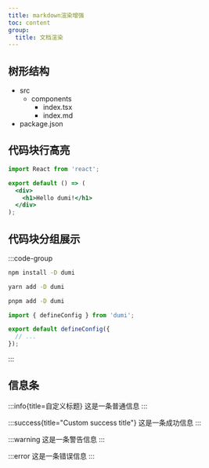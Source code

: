 ```yaml
---
title: markdown渲染增强
toc: content  
group:
  title: 文档渲染
---
```

## 树形结构
<Tree>
  <ul>
    <li>
      src
      <ul>
        <li>components 
        <ul>
            <li>index.tsx</li>
            <li>index.md</li>
        </ul>
        </li>
      </ul>
    </li>
    <li>package.json</li>
  </ul>
</Tree>

## 代码块行高亮
```jsx {5} | pure
import React from 'react';

export default () => (
  <div>
    <h1>Hello dumi!</h1>
  </div>
);
```

## 代码块分组展示
:::code-group

```bash [npm]
npm install -D dumi
```

```bash [yarn]
yarn add -D dumi
```

```bash [pnpm]
pnpm add -D dumi
```

```ts [.dumirc.ts] {3}
import { defineConfig } from 'dumi';

export default defineConfig({
  // ...
});
```
:::


## 信息条

:::info{title=自定义标题}
这是一条普通信息
:::

:::success{title="Custom success title"}
这是一条成功信息
:::

:::warning
这是一条警告信息
:::

:::error
这是一条错误信息
:::